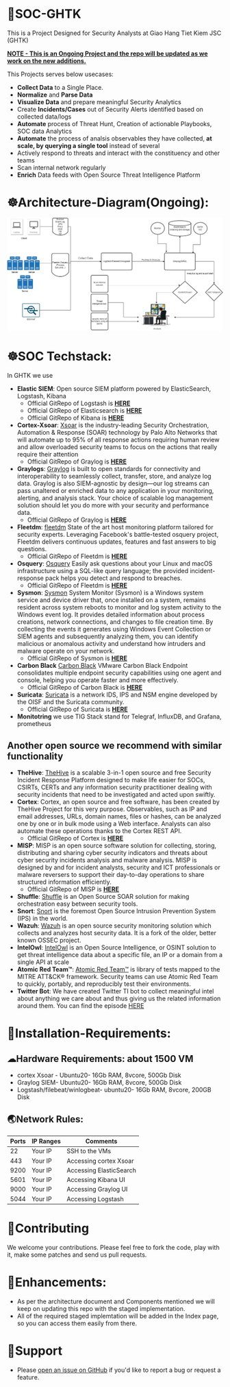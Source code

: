 # 🔴SOC-GHTK
This is a Project Designed for Security Analysts at Giao Hang Tiet Kiem JSC (GHTK)

<ins> **NOTE - This is an Ongoing Project and the repo will be updated as we work on the new additions.** </ins>

This Projects serves below usecases:
 - **Collect Data** to a Single Place.
 - **Normalize** and **Parse Data**
 - **Visualize Data** and prepare meaningful Security Analytics
 - Create **Incidents/Cases** out of Security Alerts identified based on collected data/logs
 - **Automate** process of Threat Hunt, Creation of actionable Playbooks, SOC data Analytics
 - **Automate** the process of analsis observables they have collected, **at scale, by querying a single tool** instead of several
 - Actively respond to threats and interact with the constituency and other teams
 - Scan internal network regularly
 - **Enrich** Data feeds with Open Source Threat Intelligence Platform

# ☸Architecture-Diagram(Ongoing):
<p align="center"> <img src="docs/images/GHTK-SOC.jpg"> </p>

# ☸SOC Techstack:
In GHTK we use
 - **Elastic SIEM**: Open source SIEM platform powered by ElasticSearch, Logstash, Kibana
	- Official GitRepo of Logstash is **[HERE](https://github.com/elastic/logstash)**
	- Official GitRepo of Elasticsearch is **[HERE](https://github.com/elastic/elasticsearch)**
	- Official GitRepo of Kibana is **[HERE](https://github.com/elastic/kibana)**
 - **Cortex-Xsoar**: [Xsoar](https://github.com/demisto/content) is the industry-leading Security Orchestration, Automation & Response (SOAR) technology by Palo Alto Networks that will automate up to 95% of all response actions requiring human review and allow overloaded security teams to focus on the actions that really require their attention
	- Official GitRepo of Graylog is **[HERE](https://www.paloaltonetworks.com/cortex/cortex-xsoar)**
 - **Graylogs**: [Graylog](https://github.com/Graylog2/graylog2-server) is built to open standards for connectivity and interoperability to seamlessly collect, transfer, store, and analyze log data. Graylog is also SIEM-agnostic by design—our log streams can pass unaltered or enriched data to any application in your monitoring, alerting, and analysis stack. Your choice of scalable log management solution should let you do more with your security and performance data.
    - Official GitRepo of Graylog is **[HERE](https://www.graylog.org/)**
 - **Fleetdm**: [fleetdm](https://github.com/fleetdm/fleet) State of the art host monitoring platform tailored for security experts. Leveraging Facebook's battle-tested osquery project, Fleetdm delivers continuous updates, features and fast answers to big questions.
	- Official GitRepo of Fleetdm is **[HERE](https://fleetdm.com/)**
 - **Osquery**: [Osquery](https://osquery.io/) Easily ask questions about your Linux and macOS infrastructure using a SQL-like query language; the provided incident-response pack helps you detect and respond to breaches.
	- Official GitRepo of Fleetdm is **[HERE](https://github.com/osquery/osquery)**
 - **Sysmon**: [Sysmon](https://docs.microsoft.com/en-us/sysinternals/downloads/sysmon) System Monitor (Sysmon) is a Windows system service and device driver that, once installed on a system, remains resident across system reboots to monitor and log system activity to the Windows event log. It provides detailed information about process creations, network connections, and changes to file creation time. By collecting the events it generates using Windows Event Collection or SIEM agents and subsequently analyzing them, you can identify malicious or anomalous activity and understand how intruders and malware operate on your network.
	- Official GitRepo of Sysmon is **[HERE](https://github.com/olafhartong/sysmon-modular)**
 - **Carbon Black** [Carbon Black](https://www.vmware.com/products/carbon-black-cloud-endpoint.html) VMware Carbon Black Endpoint consolidates multiple endpoint security capabilities using one agent and console, helping you operate faster and more effectively.
	- Official GitRepo of Carbon Black is **[HERE](https://github.com/carbonblack)**
 - **Suricata**: [Suricata](https://suricata.io/) is a network IDS, IPS and NSM engine developed by the OISF and the Suricata community.
	- Official GitRepo of Suricata is **[HERE](https://github.com/OISF/suricata)**
 - **Monitotring** we use TIG Stack stand for Telegraf, InfluxDB, and Grafana, prometheus 
## Another open source we recommend with similar functionality
 - **TheHive**: [TheHive](https://thehive-project.org/) is a scalable 3-in-1 open source and free Security Incident Response Platform designed to make life easier for SOCs, CSIRTs, CERTs and any information security practitioner dealing with security incidents that need to be investigated and acted upon swiftly.
 - **Cortex**: Cortex, an open source and free software, has been created by TheHive Project for this very purpose. Observables, such as IP and email addresses, URLs, domain names, files or hashes, can be analyzed one by one or in bulk mode using a Web interface. Analysts can also automate these operations thanks to the Cortex REST API.
    - Official GitRepo of Cortex is **[HERE](https://github.com/TheHive-Project/Cortex)**
 - **MISP**: MISP is an open source software solution for collecting, storing, distributing and sharing cyber security indicators and threats about cyber security incidents analysis and malware analysis. MISP is designed by and for incident analysts, security and ICT professionals or malware reversers to support their day-to-day operations to share structured information efficiently.
   - Official GitRepo of MISP is **[HERE](https://github.com/MISP/MISP)**
 - **Shuffle**: [Shuffle](https://shuffler.io/) is an Open Source SOAR solution for making orchestration easy between security tools.
 - **Snort**: [Snort](https://www.snort.org/) is the foremost Open Source Intrusion Prevention System (IPS) in the world.
 - **Wazuh**: [Wazuh](https://wazuh.com/) is an open source security monitoring solution which collects and analyzes host security data. It is a fork of the older, better known OSSEC project.
 - **IntelOwl**: [IntelOwl](https://intelowlproject.github.io/) is an Open Source Intelligence, or OSINT solution to get threat intelligence data about a specific file, an IP or a domain from a single API at scale
 - **Atomic Red Team™**: [Atomic Red Team™](https://github.com/redcanaryco/atomic-red-team) is library of tests mapped to the MITRE ATT&CK® framework. Security teams can use Atomic Red Team to quickly, portably, and reproducibly test their environments.
 - **Twitter Bot**: We have created Twitter TI bot to collect meaningful intel about anything we care about and thus giving us the related information around them. You can find the episode [HERE](https://youtu.be/onklNNJcfDU)

# 🔽Installation-Requirements: 
## ☁Hardware Requirements: about 1500 VM
 - cortex Xsoar - Ubuntu20- 16Gb RAM, 8vcore, 500Gb Disk
 - Graylog SIEM- Ubuntu20- 16Gb RAM, 8vcore, 500Gb Disk
 - Logstash/filebeat/winlogbeat- ubuntu20- 16Gb RAM, 8vcore, 200GB Disk
## 🌏Network Rules:
| Ports | IP Ranges | Comments |
| --- | --- | --- |
| 22 | Your IP | SSH to the VMs |
| 443 | Your IP | Accessing cortex Xsoar|
| 9200 | Your IP | Accessing ElasticSearch|
| 5601 | Your IP | Accessing Kibana UI
| 9000 | Your IP | Accessing Graylog UI|
| 5044 | Your IP | Accessing Logstash|

# 🤝Contributing
We welcome your contributions. Please feel free to fork the code, play with it, make some patches and send us pull requests. 

# 🔼Enhancements:
 - As per the architecture document and Components mentioned we will keep on updating this repo with the staged implementation.
 - All of the required staged implemtation will be added in the Index page, so you can access them easily from there.

# 🙏Support
 - Please [open an issue on GitHub](https://github.com/ducna96/SOC-GHTK/issues/new) if you'd like to report a bug or request a feature.
